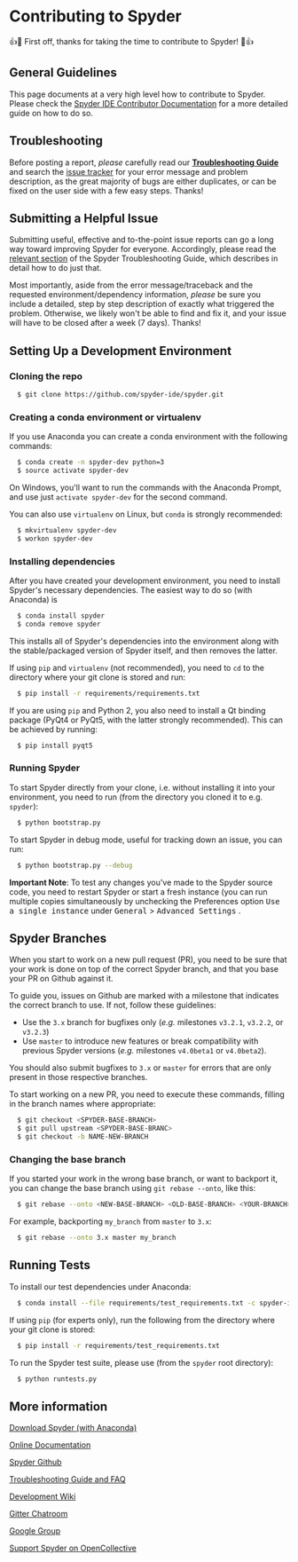 # Contributing to Spyder

:+1::tada: First off, thanks for taking the time to contribute to Spyder! :tada::+1:


## General Guidelines

This page documents at a very high level how to contribute to Spyder.
Please check the
[Spyder IDE Contributor Documentation](
https://github.com/spyder-ide/spyder/wiki/Contributing-to-Spyder)
for a more detailed guide on how to do so.


## Troubleshooting

Before posting a report, *please* carefully read our
**[Troubleshooting Guide](
https://github.com/spyder-ide/spyder/wiki/Troubleshooting-Guide-and-FAQ)**
and search the [issue tracker](https://github.com/spyder-ide/spyder/issues)
for your error message and problem description, as the great majority of bugs
are either duplicates, or can be fixed on the user side with a few easy steps.
Thanks!


## Submitting a Helpful Issue

Submitting useful, effective and to-the-point issue reports can go a long
way toward improving Spyder for everyone. Accordingly, please read the
[relevant section](
https://github.com/spyder-ide/spyder/wiki/Troubleshooting-Guide-and-FAQ#calling-for-help-still-have-a-problem)
of the Spyder Troubleshooting Guide, which describes in detail how to do
just that.

Most importantly, aside from the error message/traceback and the requested
environment/dependency information, *please* be sure you include a detailed,
step by step description of exactly what triggered the problem. Otherwise,
we likely won't be able to find and fix it, and your issue will have to be
closed after a week (7 days). Thanks!


## Setting Up a Development Environment


### Cloning the repo

```bash
  $ git clone https://github.com/spyder-ide/spyder.git
```

### Creating a conda environment or virtualenv

If you use Anaconda you can create a conda environment with
the following commands:

```bash
  $ conda create -n spyder-dev python=3
  $ source activate spyder-dev
```

On Windows, you'll want to run the commands with the Anaconda Prompt,
and use just ```activate spyder-dev``` for the second command.

You can also use `virtualenv` on Linux, but `conda` is strongly
recommended:

```bash
  $ mkvirtualenv spyder-dev
  $ workon spyder-dev
```

### Installing dependencies

After you have created your development environment, you need to install
Spyder's necessary dependencies. The easiest way to do so (with Anaconda) is

```bash
  $ conda install spyder
  $ conda remove spyder
```

This installs all of Spyder's dependencies into the environment along with
the stable/packaged version of Spyder itself, and then removes the latter.

If using `pip` and `virtualenv` (not recommended), you need to `cd` to
the directory where your git clone is stored and run:

```bash
  $ pip install -r requirements/requirements.txt
```

If you are using `pip` and Python 2, you also need to install a Qt binding
package (PyQt4 or PyQt5, with the latter strongly recommended).
This can be achieved by running:

```bash
  $ pip install pyqt5
```

### Running Spyder

To start Spyder directly from your clone, i.e. without installing it into
your environment, you need to run
(from the directory you cloned it to e.g. `spyder`):

```bash
  $ python bootstrap.py
```

To start Spyder in debug mode, useful for tracking down an issue, you can run:

```bash
  $ python bootstrap.py --debug
```

**Important Note**: To test any changes you've made to the Spyder source code,
you need to restart Spyder or start a fresh instance (you can run multiple
copies simultaneously by unchecking the Preferences option
<kbd>Use a single instance</kbd> under
<kbd>General</kbd> > <kbd>Advanced Settings</kbd> .


## Spyder Branches

When you start to work on a new pull request (PR), you need to be sure that your
work is done on top of the correct Spyder branch, and that you base your
PR on Github against it.

To guide you, issues on Github are marked with a milestone that indicates
the correct branch to use. If not, follow these guidelines:

* Use the `3.x` branch for bugfixes only (*e.g.* milestones `v3.2.1`, `v3.2.2`,
  or `v3.2.3`)
* Use `master` to introduce new features or break compatibility with previous
  Spyder versions (*e.g.* milestones `v4.0beta1` or `v4.0beta2`).

You should also submit bugfixes to `3.x` or `master` for errors that are
only present in those respective branches.

To start working on a new PR, you need to execute these commands, filling in
the branch names where appropriate:

```bash
  $ git checkout <SPYDER-BASE-BRANCH>
  $ git pull upstream <SPYDER-BASE-BRANC>
  $ git checkout -b NAME-NEW-BRANCH
```

### Changing the base branch

If you started your work in the wrong base branch, or want to backport it,
you can change the base branch using `git rebase --onto`, like this:

```bash
  $ git rebase --onto <NEW-BASE-BRANCH> <OLD-BASE-BRANCH> <YOUR-BRANCH>
```

For example, backporting `my_branch` from `master` to `3.x`:

```bash
  $ git rebase --onto 3.x master my_branch
```


##  Running Tests

To install our test dependencies under Anaconda:

```bash
  $ conda install --file requirements/test_requirements.txt -c spyder-ide
```

If using `pip` (for experts only), run the following from the directory
where your git clone is stored:
```bash
  $ pip install -r requirements/test_requirements.txt
```

To run the Spyder test suite, please use (from the `spyder` root directory):
```bash
  $ python runtests.py
```


## More information

[Download Spyder (with Anaconda)](https://www.anaconda.com/download/)

[Online Documentation](https://docs.spyder-ide.org/)

[Spyder Github](https://github.com/spyder-ide/spyder)

[Troubleshooting Guide and FAQ](
https://github.com/spyder-ide/spyder/wiki/Troubleshooting-Guide-and-FAQ')

[Development Wiki](https://github.com/spyder-ide/spyder/wiki/Dev:-Index)

[Gitter Chatroom](https://gitter.im/spyder-ide/public)

[Google Group](http://groups.google.com/group/spyderlib)

[Support Spyder on OpenCollective](https://opencollective.com/spyder/)
